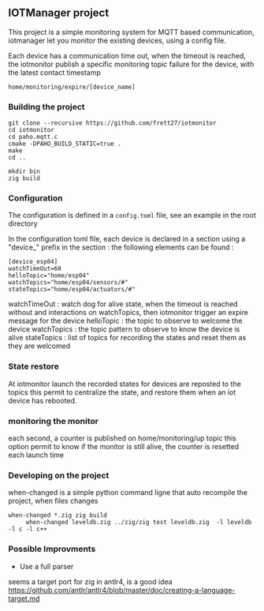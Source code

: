 
## IOTManager project

This project is a simple monitoring system for MQTT based communication, 
iotmanager let you monitor the existing devices, using a config file.

Each device has a communication time out, when the timeout is reached, the iotmonitor publish a 
specific monitoring topic failure for the device, with the latest contact timestamp

	home/monitoring/expire/[device_name]


### Building the project



	git clone --recursive https://github.com/frett27/iotmonitor
	cd iotmonitor
	cd paho.mqtt.c
	cmake -DPAHO_BUILD_STATIC=true .
	make
	cd ..

	mkdir bin
	zig build
	


### Configuration

The configuration is defined in a `config.toml` file, see an example in the root directory

In the configuration toml file, each device is declared in a section using a "device_" prefix
in the section : the following elements can be found :

	[device_esp04]
	watchTimeOut=60
	helloTopic="home/esp04"
	watchTopics="home/esp04/sensors/#"
	stateTopics="home/esp04/actuators/#"

watchTimeOut : watch dog for alive state, when the timeout is reached without and interactions on watchTopics, then iotmonitor trigger an expire message for the device
helloTopic : the topic to observe to welcome the device
watchTopics : the topic pattern to observe to know the device is alive
stateTopics : list of topics for recording the states and reset them as they are welcomed

### State restore

At iotmonitor launch the recorded states for devices are reposted to the topics
this permit to centralize the state, and restore them when an iot device has rebooted.

### monitoring the monitor

each second, a counter is published on home/monitoring/up topic
this option permit to know if the monitor is still alive, 
the counter is resetted each launch time

### Developing on the project

when-changed is a simple python command ligne that auto recompile the project, when files changes

	when-changed *.zig zig build
		 when-changed leveldb.zig ../zig/zig test leveldb.zig  -l leveldb -l c -l c++

### Possible Improvments

- Use a full parser

seems a target port for zig in antlr4, is a good idea
https://github.com/antlr/antlr4/blob/master/doc/creating-a-language-target.md


